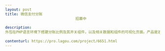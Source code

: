 ```yaml
---                
layout: post       
title: 微信支付分账
                                招募中
           
description: 
外包在PHP语言环境下搭建分账比例及其开关组件，以及相关数据和组件的可视化页面。产品是酒店预订，已开通微信支付商户平台。
     
contenturl: https://pro.lagou.com/project/6651.html      
---                 
```

